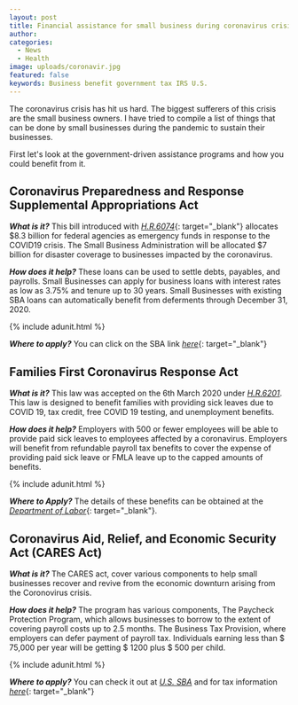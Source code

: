 ```yaml
---
layout: post
title: Financial assistance for small business during coronavirus crisis
author:
categories:
  - News
  - Health
image: uploads/coronavir.jpg
featured: false
keywords: Business benefit government tax IRS U.S.
---
```


The coronavirus crisis has hit us hard. The biggest sufferers of this crisis are the small business owners. I have tried to compile a list of things that can be done by small businesses during the pandemic to sustain their businesses.

First let's look at the government-driven assistance programs and how you could benefit from it.

## Coronavirus Preparedness and Response Supplemental Appropriations Act

***What is it?*** This bill introduced with [*H.R.6074*](https://www.congress.gov/bill/116th-congress/house-bill/6074){: target="_blank"} allocates $8.3 billion for federal agencies as emergency funds in response to the COVID19 crisis. The Small Business Administration will be allocated $7 billion for disaster coverage to businesses impacted by the coronavirus.

***How does it help?*** These loans can be used to settle debts, payables, and payrolls. Small Businesses can apply for business loans with interest rates as low as 3.75% and tenure up to 30 years. Small Businesses with existing SBA loans can automatically benefit from deferments through December 31, 2020.

{% include adunit.html %}

***Where to apply?*** You can click on the SBA link [*here*](https://covid19relief.sba.gov/#/){: target="_blank"}

## Families First Coronavirus Response Act

***What is it?*** This law was accepted on the 6th March 2020 under [*H.R.6201*](https://www.congress.gov/bill/116th-congress/house-bill/6201/text). This law is designed to benefit families with providing sick leaves due to COVID 19, tax credit, free COVID 19 testing, and unemployment benefits.

***How does it help?*** Employers with 500 or fewer employees will be able to provide paid sick leaves to employees affected by a coronavirus. Employers will benefit from refundable payroll tax benefits to cover the expense of providing paid sick leave or FMLA leave up to the capped amounts of benefits.

{% include adunit.html %}

***Where to Apply?*** The details of these benefits can be obtained at the [*Department of Labor*](https://www.dol.gov/agencies/whd/pandemic/ffcra-employee-paid-leave){: target="_blank"}.

## Coronavirus Aid, Relief, and Economic Security Act (CARES Act)

***What is it?*** The CARES act, cover various components to help small businesses recover and revive from the economic downturn arising from the Coronovirus crisis.

***How does it help?*** The program has various components, The Paycheck Protection Program, which allows businesses to borrow to the extent of covering payroll costs up to 2.5 months. The Business Tax Provision, where employers can defer payment of payroll tax. Individuals earning less than $ 75,000 per year will be getting $ 1200 plus $ 500 per child.

{% include adunit.html %}

***Where to apply?*** You can check it out at [*U.S. SBA*](https://www.sba.gov/page/coronavirus-covid-19-small-business-guidance-loan-resources) and for tax information [*here*](https://www.irs.gov/coronavirus-tax-relief-and-economic-impact-payments){: target="_blank"}
